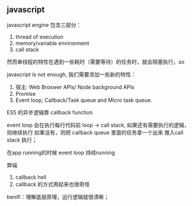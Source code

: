 ## javascript

javascript engine 包含三部分：

1. thread of execution
2. memory/variable environment
3. call stack 

然而单线程的特性在遇到一些耗时（需要等待）的任务时，就会阻塞执行，so

javascript is not enough, 我们需要添加一些新的特性：

1. 宿主: Web Broswer APIs/ Node background APIs
2. Promise
3. Event loop, Callback/Task queue and Micro task queue.


ES5 的异步逻辑靠 callback function

event loop 会在执行每行代码前 loop -> call stack, 如果还有需要执行的逻辑，则继续执行
如果没有，则把 callback queue 里面的任务拿一个出来  推入call stack 执行；

在app running的时候 event loop 持续running 


弊端
1. callback hell
2. callback 的方式用起来也很奇怪

benifi：理解底层原理，运行逻辑就很清晰；






